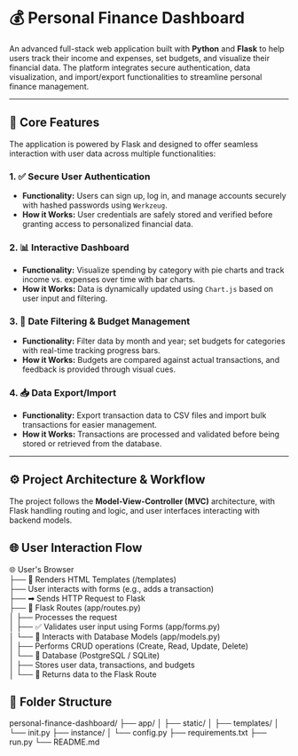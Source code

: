 # 💰 Personal Finance Dashboard

An advanced full-stack web application built with **Python** and **Flask** to help users track their income and expenses, set budgets, and visualize their financial data. The platform integrates secure authentication, data visualization, and import/export functionalities to streamline personal finance management.

---

## 🚀 Core Features

The application is powered by Flask and designed to offer seamless interaction with user data across multiple functionalities:

### 1. ✅ Secure User Authentication
- **Functionality:** Users can sign up, log in, and manage accounts securely with hashed passwords using `Werkzeug`.
- **How it Works:** User credentials are safely stored and verified before granting access to personalized financial data.

### 2. 📊 Interactive Dashboard
- **Functionality:** Visualize spending by category with pie charts and track income vs. expenses over time with bar charts.
- **How it Works:** Data is dynamically updated using `Chart.js` based on user input and filtering.

### 3. 📅 Date Filtering & Budget Management
- **Functionality:** Filter data by month and year; set budgets for categories with real-time tracking progress bars.
- **How it Works:** Budgets are compared against actual transactions, and feedback is provided through visual cues.

### 4. 📥 Data Export/Import
- **Functionality:** Export transaction data to CSV files and import bulk transactions for easier management.
- **How it Works:** Transactions are processed and validated before being stored or retrieved from the database.

---

## ⚙️ Project Architecture & Workflow

The project follows the **Model-View-Controller (MVC)** architecture, with Flask handling routing and logic, and user interfaces interacting with backend models.


## 🌐 User Interaction Flow

🌐 User's Browser  
├── 📄 Renders HTML Templates (/templates)  
├── User interacts with forms (e.g., adds a transaction)  
├── ➡ Sends HTTP Request to Flask  
├── 🔁 Flask Routes (app/routes.py)  
│   ├── Processes the request  
│   ├── ✅ Validates user input using Forms (app/forms.py)  
│   └── 🔄 Interacts with Database Models (app/models.py)  
│       ├── Performs CRUD operations (Create, Read, Update, Delete)  
│       └── 💾 Database (PostgreSQL / SQLite)  
│           ├── Stores user data, transactions, and budgets  
│           └── 🔁 Returns data to the Flask Route


## 📂 Folder Structure

personal-finance-dashboard/
├── app/
│ ├── static/
│ ├── templates/
│ └── init.py
├── instance/
│ └── config.py
├── requirements.txt
├── run.py
└── README.md

